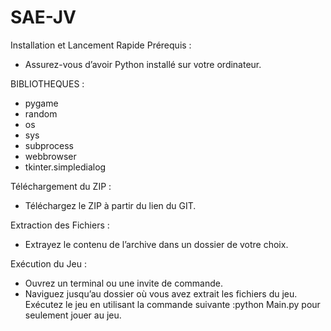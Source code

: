 # SAE-JV

Installation et Lancement Rapide
Prérequis :
- Assurez-vous d’avoir Python installé sur votre ordinateur.
  
BIBLIOTHEQUES :
- pygame 
- random 
- os 
- sys
- subprocess
- webbrowser
- tkinter.simpledialog

Téléchargement du ZIP :
- Téléchargez le ZIP à partir du lien du GIT.

Extraction des Fichiers :
- Extrayez le contenu de l’archive dans un dossier de votre choix.

Exécution du Jeu :
- Ouvrez un terminal ou une invite de commande. 
- Naviguez jusqu’au dossier où vous avez extrait les fichiers du jeu.
Exécutez le jeu en utilisant la commande suivante :python Main.py pour seulement jouer au jeu.
